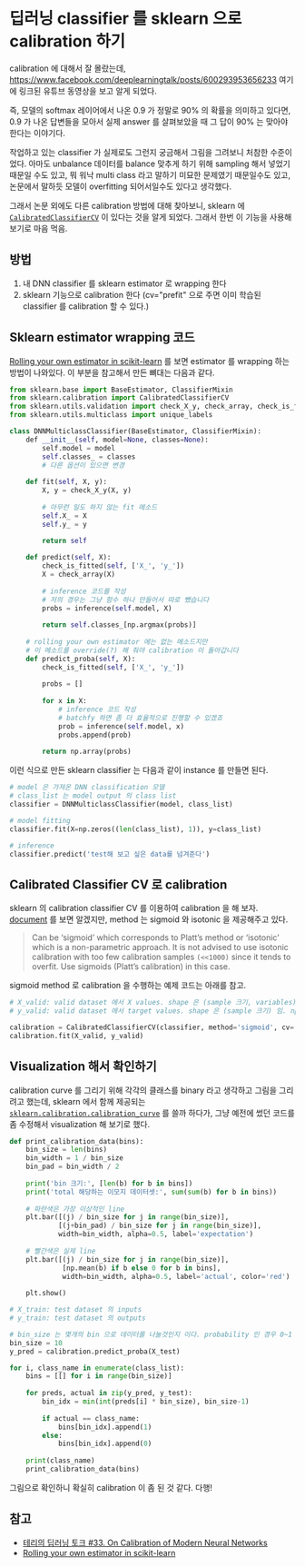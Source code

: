 # 딥러닝 classifier 를 sklearn 으로 calibration 하기

calibration 에 대해서 잘 몰랐는데, https://www.facebook.com/deeplearningtalk/posts/600293953656233 여기에 링크된 유튜브 동영상을 보고 알게 되었다.

즉, 모델의 softmax 레이어에서 나온 0.9 가 정말로 90% 의 확률을 의미하고 있다면, 0.9 가 나온 답변들을 모아서 실제 answer 를 살펴보았을 때 그 답이 90% 는 맞아야 한다는 이야기다.

작업하고 있는 classifier 가 실제로도 그런지 궁금해서 그림을 그려보니 처참한 수준이었다. 아마도 unbalance 데이터를 balance 맞추게 하기 위해 sampling 해서 넣었기 때문일 수도 있고, 뭐 워낙 multi class 라고 말하기 미묘한 문제였기 때문일수도 있고, 논문에서 말하듯 모델이 overfitting 되어서일수도 있다고 생각했다.

그래서 논문 외에도 다른 calibration 방법에 대해 찾아보니, sklearn 에 [`CalibratedClassifierCV`](http://scikit-learn.org/stable/modules/generated/sklearn.calibration.CalibratedClassifierCV.html#sklearn.calibration.CalibratedClassifierCV) 이 있다는 것을 알게 되었다. 그래서 한번 이 기능을 사용해보기로 마음 먹음.



## 방법

1. 내 DNN classifier 를 sklearn estimator 로 wrapping 한다
2. sklearn 기능으로 calibration 한다 (cv="prefit" 으로 주면 이미 학습된 classifier 를 calibration 할 수 있다.)



## Sklearn estimator wrapping 코드

[Rolling your own estimator in scikit-learn](http://scikit-learn.org/stable/developers/contributing.html#rolling-your-own-estimator) 를 보면 estimator 를 wrapping 하는 방법이 나와있다. 이 부분을 참고해서 만든 뼈대는 다음과 같다.

```python
from sklearn.base import BaseEstimator, ClassifierMixin
from sklearn.calibration import CalibratedClassifierCV
from sklearn.utils.validation import check_X_y, check_array, check_is_fitted
from sklearn.utils.multiclass import unique_labels

class DNNMulticlassClassifier(BaseEstimator, ClassifierMixin):
    def __init__(self, model=None, classes=None):
        self.model = model
        self.classes_ = classes
        # 다른 옵션이 있으면 변경
        
    def fit(self, X, y):
        X, y = check_X_y(X, y)
        
        # 아무런 일도 하지 않는 fit 메소드
        self.X_ = X
        self.y_ = y

        return self
    
    def predict(self, X):
        check_is_fitted(self, ['X_', 'y_'])
        X = check_array(X)
        
        # inference 코드를 작성
        # 저의 경우는 그냥 함수 하나 만들어서 따로 뺐습니다
        probs = inference(self.model, X)
        
        return self.classes_[np.argmax(probs)]
        
    # rolling your own estimator 에는 없는 메소드지만
    # 이 메소드를 override(?) 해 줘야 calibration 이 돌아갑니다
    def predict_proba(self, X):
        check_is_fitted(self, ['X_', 'y_'])
        
        probs = []
        
        for x in X:
            # inference 코드 작성
            # batchfy 하면 좀 더 효율적으로 진행할 수 있겠죠
            prob = inference(self.model, x)
            probs.append(prob)
        
        return np.array(probs)
```

이런 식으로 만든 sklearn classifier 는 다음과 같이 instance 를 만들면 된다.

```python
# model 은 가져온 DNN classification 모델
# class_list 는 model output 의 class list
classifier = DNNMulticlassClassifier(model, class_list)

# model fitting
classifier.fit(X=np.zeros((len(class_list), 1)), y=class_list)

# inference
classifier.predict('test해 보고 싶은 data를 넘겨준다')
```



##  Calibrated Classifier CV 로 calibration

sklearn 의 calibration classifier CV 를 이용하여 calibration 을 해 보자. [document](http://scikit-learn.org/stable/modules/generated/sklearn.calibration.CalibratedClassifierCV.html#sklearn.calibration.CalibratedClassifierCV) 를 보면 알겠지만, method 는 sigmoid 와 isotonic 을 제공해주고 있다.

> Can be ‘sigmoid’ which corresponds to Platt’s method or ‘isotonic’ which is a non-parametric approach. It is not advised to use isotonic calibration with too few calibration samples `(<<1000)` since it tends to overfit. Use sigmoids (Platt’s calibration) in this case. 

sigmoid method 로 calibration 을 수행하는 예제 코드는 아래를 참고.

```python
# X_valid: valid dataset 에서 X values. shape 은 (sample 크기, variables) 임. np.array 타입.
# y_valid: valid dataset 에서 target values. shape 은 (sample 크기) 임. np.array 타입.

calibration = CalibratedClassifierCV(classifier, method='sigmoid', cv='prefit')
calibration.fit(X_valid, y_valid)
```



## Visualization 해서 확인하기

calibration curve 를 그리기 위해 각각의 클래스를 binary 라고 생각하고 그림을 그리려고 했는데, sklearn 에서 함께 제공되는 [`sklearn.calibration.calibration_curve`](http://scikit-learn.org/stable/modules/generated/sklearn.calibration.calibration_curve.html#sklearn.calibration.calibration_curve) 를 쓸까 하다가, 그냥 예전에 썼던 코드를 좀 수정해서 visualization 해 보기로 했다.

```python
def print_calibration_data(bins):
    bin_size = len(bins)
    bin_width = 1 / bin_size
    bin_pad = bin_width / 2
    
    print('bin 크기:', [len(b) for b in bins])
    print('total 해당하는 이모지 데이터셋:', sum(sum(b) for b in bins))
    
    # 파란색은 가장 이상적인 line
    plt.bar([(j) / bin_size for j in range(bin_size)], 
            [(j+bin_pad) / bin_size for j in range(bin_size)], 
            width=bin_width, alpha=0.5, label='expectation')
    
    # 빨간색은 실제 line
    plt.bar([(j) / bin_size for j in range(bin_size)],
             [np.mean(b) if b else 0 for b in bins], 
             width=bin_width, alpha=0.5, label='actual', color='red')
    
    plt.show()
```

```python
# X_train: test dataset 의 inputs
# y_train: test dataset 의 outputs

# bin_size 는 몇개의 bin 으로 데이터를 나눌것인지 이다. probability 인 경우 0~1 사이의 값일것이므로 bin_size 가 10 이면 0~0.1, 0.1~0.2, ..., 0.9~1.0 의 10개의 bin 이 만들어진다.
bin_size = 10
y_pred = calibration.predict_proba(X_test)

for i, class_name in enumerate(class_list):
    bins = [[] for i in range(bin_size)]
    
    for preds, actual in zip(y_pred, y_test):
        bin_idx = min(int(preds[i] * bin_size), bin_size-1)
        
        if actual == class_name:
            bins[bin_idx].append(1)
        else:
            bins[bin_idx].append(0)
                
    print(class_name)
    print_calibration_data(bins)
```

그림으로 확인하니 확실히 calibration 이 좀 된 것 같다. 다행!


## 참고

* [테리의 딥러닝 토크 #33. On Calibration of Modern Neural Networks](https://www.facebook.com/deeplearningtalk/posts/600293953656233)
* [Rolling your own estimator in scikit-learn](http://scikit-learn.org/stable/developers/contributing.html#rolling-your-own-estimator)

